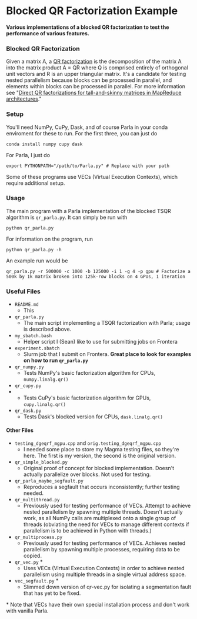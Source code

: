 # Blocked QR Factorization Example
**Various implementations of a blocked QR factorization to test the performance of various features.**

### Blocked QR Factorization
Given a matrix A, a [QR factorization](https://en.wikipedia.org/wiki/QR_decomposition) is the decomposition
of the matrix A into the matrix product A = QR where Q
is comprised entirely of orthogonal unit vectors and R is an
upper triangular matrix. It's a candidate for testing nested parallelism because blocks can be processed in parallel, and elements within blocks can be processed in parallel. For more information see "[Direct QR factorizations for tall-and-skinny matrices in
MapReduce architectures](https://arxiv.org/abs/1301.1071)."

### Setup
You'll need NumPy, CuPy, Dask, and of course Parla in your conda enviroment for these to run. For the first three, you can just do
```
conda install numpy cupy dask
```
For Parla, I just do
```
export PYTHONPATH="/path/to/Parla.py" # Replace with your path
```
Some of these programs use VECs (Virtual Execution Contexts), which require additional setup.

### Usage
The main program with a Parla implementation of the blocked TSQR algorithm is `qr_parla.py`. It can simply be run with
```
python qr_parla.py
```
For information on the program, run
```
python qr_parla.py -h
```
An example run would be
```
qr_parla.py -r 500000 -c 1000 -b 125000 -i 1 -g 4 -p gpu # Factorize a 500k by 1k matrix broken into 125k-row blocks on 4 GPUs, 1 iteration
```

### Useful Files
- `README.md`
	- This
- `qr_parla.py`
	- The main script implementing a TSQR factorization with Parla; usage is described above.
- `my_sbatch.bash`
	- Helper script I (Sean) like to use for submitting jobs on Frontera
- `experiment.sbatch`
	- Slurm job that I submit on Frontera. **Great place to look for examples on how to run `qr_parla.py`**
- `qr_numpy.py`
	- Tests NumPy's basic factorization algorithm for CPUs, `numpy.linalg.qr()`
- `qr_cupy.py`
- 	- Tests CuPy's basic factorization algorithm for GPUs, `cupy.linalg.qr()`
- `qr_dask.py`
	- Tests Dask's blocked version for CPUs, `dask.linalg.qr()`

#### Other Files
- `testing_dgeqrf_mgpu.cpp` and `orig.testing_dgeqrf_mgpu.cpp`
	- I needed some place to store my Magma testing files, so they're here. The first is my version, the second is the original version.
- `qr_simple_blocked.py`
	- Original proof of concept for blocked implementation. Doesn't actually parallelize over blocks. Not used for testing.
- `qr_parla_maybe_segfault.py`
	- Reproduces a segfault that occurs inconsistently; further testing needed.
- `qr_multithread.py`
	- Previously used for testing performance of VECs. Attempt to achieve nested parallelism by spawning multiple threads. Doesn't actually work, as all NumPy calls are multiplexed onto a single group of threads (obviating the need for VECs to manage different contexts if parallelism is to be achieved in Python with threads.)
- `qr_multiprocess.py`
	- Previously used for testing performance of VECs. Achieves nested parallelism by spawning multiple processes, requiring data to be copied.
- `qr_vec.py` \*
	- Uses VECs (Virtual Execution Contexts) in order to achieve nested parallelism using multiple threads in a single virtual address space.
- `vec_segfault.py` \*
	- Slimmed down version of qr-vec.py for isolating a segmentation fault that has yet to be fixed.  

\* Note that VECs have their own special installation process and don't work with vanilla Parla.
